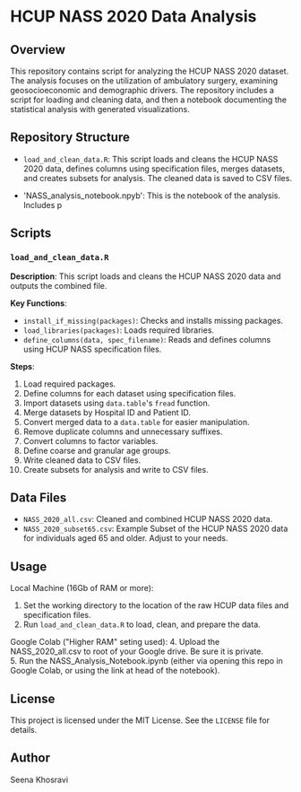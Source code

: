 # HCUP NASS 2020 Data Analysis

## Overview

This repository contains script for analyzing the HCUP NASS 2020 dataset. The analysis focuses on the utilization of ambulatory surgery, examining geosocioeconomic and demographic drivers. The repository includes a script for loading and cleaning data, and then a notebook documenting the statistical analysis with generated visualizations.

## Repository Structure

- `load_and_clean_data.R`: This script loads and cleans the HCUP NASS 2020 data, defines columns using specification files, merges datasets, and creates subsets for analysis. The cleaned data is saved to CSV files.

- 'NASS_analysis_notebook.npyb': This is the notebook of the analysis. Includes p

## Scripts

### `load_and_clean_data.R`

**Description**: This script loads and cleans the HCUP NASS 2020 data and outputs the combined file.

**Key Functions**:
- `install_if_missing(packages)`: Checks and installs missing packages.
- `load_libraries(packages)`: Loads required libraries.
- `define_columns(data, spec_filename)`: Reads and defines columns using HCUP NASS specification files.

**Steps**:
1. Load required packages.
2. Define columns for each dataset using specification files.
3. Import datasets using `data.table`'s `fread` function.
4. Merge datasets by Hospital ID and Patient ID.
5. Convert merged data to a `data.table` for easier manipulation.
6. Remove duplicate columns and unnecessary suffixes.
7. Convert columns to factor variables.
8. Define coarse and granular age groups.
9. Write cleaned data to CSV files.
10. Create subsets for analysis and write to CSV files.

## Data Files

- `NASS_2020_all.csv`: Cleaned and combined HCUP NASS 2020 data.
- `NASS_2020_subset65.csv`: Example Subset of the HCUP NASS 2020 data for individuals aged 65 and older. Adjust to your needs.

## Usage

Local Machine (16Gb of RAM or more):
1. Set the working directory to the location of the raw HCUP data files and specification files.
2. Run `load_and_clean_data.R` to load, clean, and prepare the data.

Google Colab ("Higher RAM" seting used):
4. Upload the NASS_2020_all.csv to root of your Google drive. Be sure it is private.  
5. Run the NASS_Analysis_Notebook.ipynb (either via opening this repo in Google Colab, or using the link at head of the notebook).

## License

This project is licensed under the MIT License. See the `LICENSE` file for details.

## Author

Seena Khosravi
